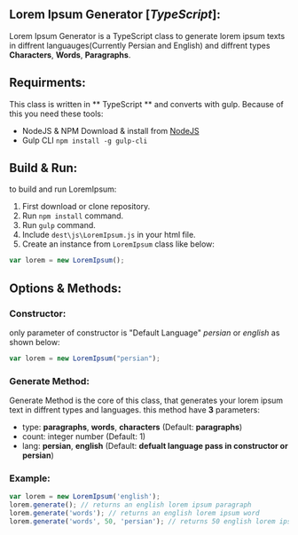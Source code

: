## Lorem Ipsum Generator [_TypeScript_]:

Lorem Ipsum Generator is a TypeScript class to generate lorem ipsum texts in diffrent languauges(Currently Persian and English) and diffrent types **Characters**, **Words**, **Paragraphs**.

## Requirments:
This class is written in ** TypeScript ** and converts with gulp. Because of this you need these tools:
* NodeJS & NPM Download & install from [NodeJS](http://nodejs.org)
* Gulp CLI ``` npm install -g gulp-cli ```

## Build & Run:
to build and run LoremIpsum:
1. First download or clone repository.
2. Run ``` npm install ``` command.
3. Run ``` gulp ``` command.
4. Include ``` dest\js\LoremIpsum.js ``` in your html file.
5. Create an instance from ``` LoremIpsum ``` class like below:

``` js
var lorem = new LoremIpsum();
```

## Options & Methods:

### Constructor:
only parameter of constructor is "Default Language" _persian_ or _english_ as shown below:
``` js
var lorem = new LoremIpsum("persian");
```

### Generate Method:
Generate Method is the core of this class, that generates your lorem ipsum text in diffrent types and languages.
this method have **3** parameters:
* type: __paragraphs__, __words__, __characters__ (Default: __paragraphs__)
* count: integer number (Default: 1)
* lang: __persian__, __english__ (Default: __defualt language pass in constructor or persian__)

### Example:
``` js
var lorem = new LoremIpsum('english');
lorem.generate(); // returns an english lorem ipsum paragraph
lorem.generate('words'); // returns an english lorem ipsum word
lorem.generate('words', 50, 'persian'); // returns 50 english lorem ipsum words
```